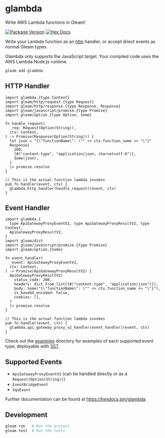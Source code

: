# glambda

Write AWS Lambda functions in Gleam!

[![Package Version](https://img.shields.io/hexpm/v/glambda)](https://hex.pm/packages/glambda)
[![Hex Docs](https://img.shields.io/badge/hex-docs-ffaff3)](https://hexdocs.pm/glambda/)

Write your Lambda function as an [http](https://github.com/gleam-lang/http) handler, or accept direct events as normal Gleam types.

Glambda only supports the JavaScript target. Your compiled code uses the AWS Lambda Node.js runtime.

```sh
gleam add glambda
```

## HTTP Handler

```gleam
import glambda.{type Context}
import gleam/http/request.{type Request}
import gleam/http/response.{type Response, Response}
import gleam/javascript/promise.{type Promise}
import gleam/option.{type Option, Some}

fn handle_request(
  _req: Request(Option(String)),
  ctx: Context,
) -> Promise(Response(Option(String))) {
  let json = "{\"functionName\": \"" <> ctx.function_name <> "\"}"
  Response(
    200,
    [#("content-type", "application/json; charset=utf-8")],
    Some(json),
  )
  |> promise.resolve
}

// This is the actual function lambda invokes
pub fn handler(event, ctx) {
  glambda.http_handler(handle_request)(event, ctx)
}
```

## Event Handler

```gleam
import glambda.{
  type ApiGatewayProxyEventV2, type ApiGatewayProxyResultV2, type Context,
  ApiGatewayProxyResultV2,
}
import gleam/dict
import gleam/javascript/promise.{type Promise}
import gleam/option.{Some}

fn event_handler(
  _event: ApiGatewayProxyEventV2,
  ctx: Context,
) -> Promise(ApiGatewayProxyResultV2) {
  ApiGatewayProxyResultV2(
    status_code: 200,
    headers: dict.from_list([#("content-type", "application/json")]),
    body: Some("{\"functionName\": \"" <> ctx.function_name <> "\"}"),
    is_base64_encoded: False,
    cookies: [],
  )
  |> promise.resolve
}

// This is the actual function lambda invokes
pub fn handler(event, ctx) {
  glambda.api_gateway_proxy_v2_handler(event_handler)(event, ctx)
}
```

Check out the [examples](https://github.com/ryanmiville/glambda/tree/main/examples) directory for examples of each supported event type, deployable with [SST](https://github.com/sst/sst).

## Supported Events
* `ApiGatewayProxyEventV2` (can be handled directly or as a `Request(Option(String))`)
* `EventBridgeEvent`
* `SqsEvent`

Further documentation can be found at <https://hexdocs.pm/glambda>.

## Development

```sh
gleam run   # Run the project
gleam test  # Run the tests
```

